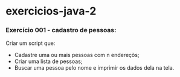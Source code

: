 # exercicios-java-2

 ### Exercício 001 - cadastro de pessoas:
  Criar um script que:
   * Cadastre uma ou mais pessoas com n endereçõs;
   * Criar uma lista de pessoas;
   * Buscar uma pessoa pelo nome e imprimir os dados dela na tela.
